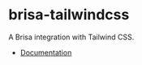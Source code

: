 # brisa-tailwindcss

A Brisa integration with Tailwind CSS.

- [Documentation](https://brisa.build/building-your-application/integrations/tailwind-css#integrating-tailwind-css)
